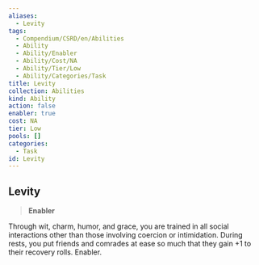```yaml
---
aliases:
  - Levity
tags:
  - Compendium/CSRD/en/Abilities
  - Ability
  - Ability/Enabler
  - Ability/Cost/NA
  - Ability/Tier/Low
  - Ability/Categories/Task
title: Levity
collection: Abilities
kind: Ability
action: false
enabler: true
cost: NA
tier: Low
pools: []
categories:
  - Task
id: Levity
---
```

## Levity    
>**Enabler**  
    
Through wit, charm, humor, and grace, you are trained in all social interactions other than those involving coercion or intimidation. During rests, you put friends and comrades at ease so much that they gain +1 to their recovery rolls. Enabler.
